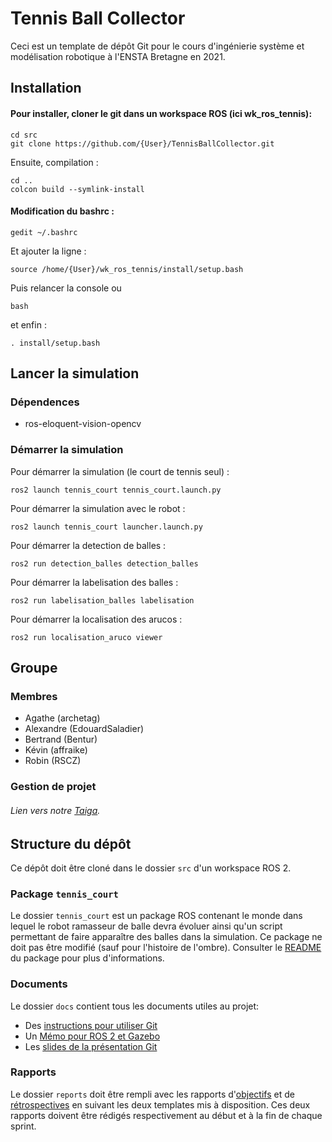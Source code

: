 # Tennis Ball Collector

Ceci est un template de dépôt Git pour le cours d'ingénierie système et modélisation robotique à l'ENSTA Bretagne en 2021.

## Installation

#### Pour installer, cloner le git dans un workspace ROS (ici wk_ros_tennis):

```
cd src
git clone https://github.com/{User}/TennisBallCollector.git

```

Ensuite, compilation :
```
cd ..
colcon build --symlink-install

```

#### Modification du bashrc :

```
gedit ~/.bashrc
```
Et ajouter la ligne :
```
source /home/{User}/wk_ros_tennis/install/setup.bash
```

Puis relancer la console ou 
```
bash
```

et enfin : 
```
. install/setup.bash
```


## Lancer la simulation

### Dépendences

- ros-eloquent-vision-opencv

### Démarrer la simulation



Pour démarrer la simulation (le court de tennis seul) : 
```
ros2 launch tennis_court tennis_court.launch.py
```

Pour démarrer la simulation avec le robot : 
```
ros2 launch tennis_court launcher.launch.py
```



Pour démarrer la detection de balles :
```
ros2 run detection_balles detection_balles
```

Pour démarrer la labelisation des balles : 

```
ros2 run labelisation_balles labelisation

```

Pour démarrer la localisation des arucos :

```
ros2 run localisation_aruco viewer

```

## Groupe

### Membres

- Agathe (archetag)
- Alexandre (EdouardSaladier)
- Bertrand (Bentur)
- Kévin (affraike)
- Robin (RSCZ)


### Gestion de projet

###### Lien vers notre [Taiga](https://tree.taiga.io/project/0f719389-854b-4732-8624-3bbe33ae96a3-ramasseur-de-balles).

## Structure du dépôt

Ce dépôt doit être cloné dans le dossier `src` d'un workspace ROS 2.

### Package `tennis_court`

Le dossier `tennis_court` est un package ROS contenant le monde dans lequel le robot ramasseur de balle devra évoluer ainsi qu'un script permettant de faire apparaître des balles dans la simulation.
Ce package ne doit pas être modifié (sauf pour l'histoire de l'ombre).
Consulter le [README](tennis_court/README.md) du package pour plus d'informations.


### Documents

Le dossier `docs` contient tous les documents utiles au projet:
- Des [instructions pour utiliser Git](docs/GitWorkflow.md)
- Un [Mémo pour ROS 2 et Gazebo](docs/Memo_ROS2.pdf)
- Les [slides de la présentation Git](docs/GitPresentation.pdf)


### Rapports

Le dossier `reports` doit être rempli avec les rapports d'[objectifs](../reports/GoalsTemplate.md) et de [rétrospectives](../reports/DebriefTemplate.md) en suivant les deux templates mis à disposition. Ces deux rapports doivent être rédigés respectivement au début et à la fin de chaque sprint.
